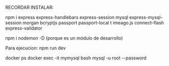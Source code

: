 RECORDAR INSTALAR:

  npm i express express-handlebars express-session mysql express-mysql-session morgan bcryptjs passport passport-local t
  imeago.js connect-flash express-validator

  npm i nodemon -D (porque es un módulo de desarrollo) 

Para ejecucion:
  npm run dev


docker ps
docker exec -it mymysql bash
mysql -u root --password
